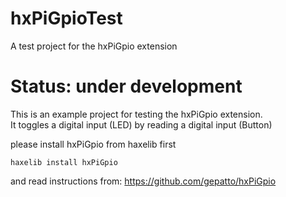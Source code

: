 # hxPiGpioTest
A test project for the hxPiGpio extension

# Status: under development

This is an example project for testing the hxPiGpio extension.  
It toggles a digital input (LED) by reading a digital input (Button)

please install hxPiGpio from haxelib first 

`haxelib install hxPiGpio`  

and read instructions from:
https://github.com/gepatto/hxPiGpio
